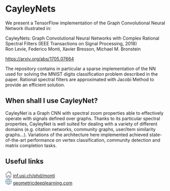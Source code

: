 # CayleyNets
We present a TensorFlow implementation of the Graph Convolutional Neural Network illustrated in:

CayleyNets: Graph Convolutional Neural Networks with Complex Rational Spectral Filters (IEEE Transactions on Signal Processing, 2018)<br>
Ron Levie, Federico Monti, Xavier Bresson, Michael M. Bronstein

https://arxiv.org/abs/1705.07664

The repository contains in particular a sparse implementation of the NN used for solving the MNIST digits classification problem described in the paper. Rational spectral filters are approximated with Jacobi Method to provide an efficient solution.

## When shall I use CayleyNet?

CayleyNet is a Graph CNN with spectral zoom properties able to effectively operate with signals defined over graphs. Thanks to its particular spectral properties, CayleyNet is well suited for dealing with a variety of different domains (e.g. citation networks, community graphs, user/item similarity graphs...). Variations of the architecture here implemented achieved state-of-the-art performance on vertex classification, community detection and matrix completion tasks.

## Useful links

<img src="pic/home100.jpg" width="20" height="20" style="max-width:100%;"> <a href="http://inf.usi.ch/phd/monti">inf.usi.ch/phd/monti</a><br>
<img src="pic/web.png" width="20" height="20" style="max-width:100%;"> <a href="http://geometricdeeplearning.com">geometricdeeplearning.com</a>
